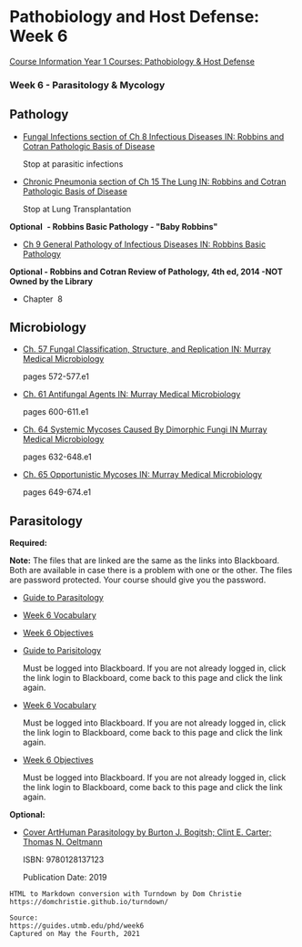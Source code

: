 # Pathobiology and Host Defense: Week 6

[Course Information Year 1 Courses: Pathobiology & Host Defense](/usmle/phd/course-information.html)

### Week 6 - Parasitology & Mycology

## Pathology

*   [Fungal Infections section of Ch 8 Infectious Diseases IN: Robbins and Cotran Pathologic Basis of Disease](http://libux.utmb.edu/login?url=https://www.clinicalkey.com/#!/content/book/3-s2.0-B978032353113900008X?scrollTo=%23hl0003541)
    
    Stop at parasitic infections
    
*   [Chronic Pneumonia section of Ch 15 The Lung IN: Robbins and Cotran Pathologic Basis of Disease](http://libux.utmb.edu/login?url=https://www.clinicalkey.com/#!/content/book/3-s2.0-B9780323531139000157?scrollTo=%23hl0003368)
    
    Stop at Lung Transplantation
    

**Optional**  **\- Robbins Basic Pathology - "Baby Robbins"**

*   [Ch 9 General Pathology of Infectious Diseases IN: Robbins Basic Pathology](http://libux.utmb.edu/login?url=https://www.clinicalkey.com/#!/content/book/3-s2.0-B9780323353175000090)
    

**Optional - Robbins and Cotran Review of Pathology, 4th ed, 2014 -NOT Owned by the Library**

*   Chapter  8

## Microbiology

*   [Ch. 57 Fungal Classification, Structure, and Replication IN: Murray Medical Microbiology](http://libux.utmb.edu/login?url=https://www.clinicalkey.com/#!/content/book/3-s2.0-B9780323673228000579)
    
    pages 572-577.e1
    
*   [Ch. 61 Antifungal Agents IN: Murray Medical Microbiology](http://libux.utmb.edu/login?url=https://www.clinicalkey.com/#!/content/book/3-s2.0-B9780323673228000610)
    
    pages 600-611.e1
    
*   [Ch. 64 Systemic Mycoses Caused By Dimorphic Fungi IN Murray Medical Microbiology](http://libux.utmb.edu/login?url=https://www.clinicalkey.com/#!/content/book/3-s2.0-B9780323673228000646)
    
    pages 632-648.e1
    
*   [Ch. 65 Opportunistic Mycoses IN: Murray Medical Microbiology](http://libux.utmb.edu/login?url=https://www.clinicalkey.com/#!/content/book/3-s2.0-B9780323673228000658)
    
    pages 649-674.e1
    

## Parasitology

**Required:**

**Note:** The files that are linked are the same as the links into Blackboard. Both are available in case there is a problem with one or the other. The files are password protected. Your course should give you the password.

*   [Guide to Parasitology](https://guides.utmb.edu/ld.php?content_id=59875488)
    
*   [Week 6 Vocabulary](https://guides.utmb.edu/ld.php?content_id=59875489)
    
*   [Week 6 Objectives](https://guides.utmb.edu/ld.php?content_id=59875490)
    

*   [Guide to Parisitology](https://utmb.blackboard.com/webapps/blackboard/execute/content/file?/=view&content_id=_764325_1&course_id=_14646_1)
    
    Must be logged into Blackboard. If you are not already logged in, click the link login to Blackboard, come back to this page and click the link again.
    
*   [Week 6 Vocabulary](https://utmb.blackboard.com/bbcswebdav/pid-768395-dt-content-rid-18127948_1/xid-18127948_1)
    
    Must be logged into Blackboard. If you are not already logged in, click the link login to Blackboard, come back to this page and click the link again.
    
*   [Week 6 Objectives](https://utmb.blackboard.com/webapps/blackboard/execute/content/file?/=view&content_id=_768394_1&course_id=_14646_1)
    
    Must be logged into Blackboard. If you are not already logged in, click the link login to Blackboard, come back to this page and click the link again.
    

**Optional:**

*   [Cover ArtHuman Parasitology by Burton J. Bogitsh; Clint E. Carter; Thomas N. Oeltmann](http://libux.utmb.edu/login?url=https://www.sciencedirect.com/book/9780128137123/human-parasitology)
    
    ISBN: 9780128137123
    
    Publication Date: 2019

```
HTML to Markdown conversion with Turndown by Dom Christie
https://domchristie.github.io/turndown/

Source:
https://guides.utmb.edu/phd/week6
Captured on May the Fourth, 2021
```
